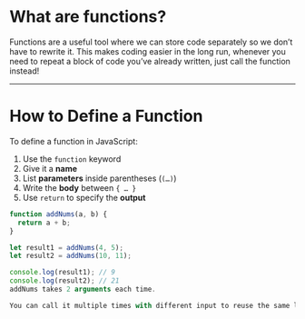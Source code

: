 # What are functions?

Functions are a useful tool where we can store code separately so we don’t have to rewrite it. This makes coding easier in the long run, whenever you need to repeat a block of code you’ve already written, just call the function instead!

---

# How to Define a Function

To define a function in JavaScript:

1. Use the `function` keyword  
2. Give it a **name**  
3. List **parameters** inside parentheses (`(…)`)  
4. Write the **body** between `{ … }`  
5. Use `return` to specify the **output**  

```js
function addNums(a, b) {
  return a + b;
}

let result1 = addNums(4, 5);
let result2 = addNums(10, 11);

console.log(result1); // 9
console.log(result2); // 21
addNums takes 2 arguments each time.

You can call it multiple times with different input to reuse the same logic.